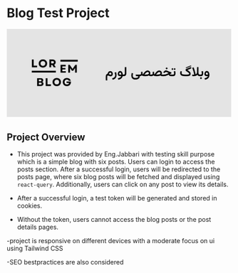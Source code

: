 # Blog Test Project

![Photo!](src/app/opengraph-image.png)

## Project Overview

- This project was provided by Eng.Jabbari with testing skill purpose which is a simple blog with six posts. Users can login to access the posts section. After a successful login, users will be redirected to the posts page, where six blog posts will be fetched and displayed using `react-query`. Additionally, users can click on any post to view its details.

- After a successful login, a test token will be generated and stored in cookies.

- Without the token, users cannot access the blog posts or the post details pages.

-project is responsive on different devices with a moderate focus on ui using Tailwind CSS

-SEO bestpractices are also considered

